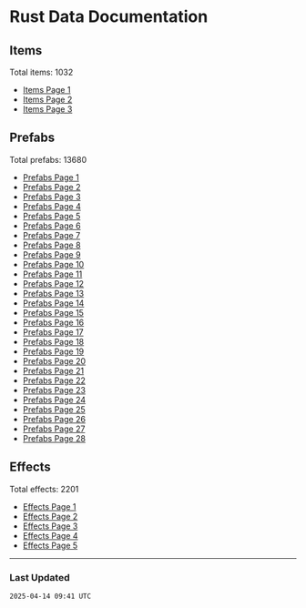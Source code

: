 # Rust Data Documentation
## Items
Total items: 1032  

- [Items Page 1](Items/page_1.md)
- [Items Page 2](Items/page_2.md)
- [Items Page 3](Items/page_3.md)

## Prefabs
Total prefabs: 13680  

- [Prefabs Page 1](Prefabs/page_1.md)
- [Prefabs Page 2](Prefabs/page_2.md)
- [Prefabs Page 3](Prefabs/page_3.md)
- [Prefabs Page 4](Prefabs/page_4.md)
- [Prefabs Page 5](Prefabs/page_5.md)
- [Prefabs Page 6](Prefabs/page_6.md)
- [Prefabs Page 7](Prefabs/page_7.md)
- [Prefabs Page 8](Prefabs/page_8.md)
- [Prefabs Page 9](Prefabs/page_9.md)
- [Prefabs Page 10](Prefabs/page_10.md)
- [Prefabs Page 11](Prefabs/page_11.md)
- [Prefabs Page 12](Prefabs/page_12.md)
- [Prefabs Page 13](Prefabs/page_13.md)
- [Prefabs Page 14](Prefabs/page_14.md)
- [Prefabs Page 15](Prefabs/page_15.md)
- [Prefabs Page 16](Prefabs/page_16.md)
- [Prefabs Page 17](Prefabs/page_17.md)
- [Prefabs Page 18](Prefabs/page_18.md)
- [Prefabs Page 19](Prefabs/page_19.md)
- [Prefabs Page 20](Prefabs/page_20.md)
- [Prefabs Page 21](Prefabs/page_21.md)
- [Prefabs Page 22](Prefabs/page_22.md)
- [Prefabs Page 23](Prefabs/page_23.md)
- [Prefabs Page 24](Prefabs/page_24.md)
- [Prefabs Page 25](Prefabs/page_25.md)
- [Prefabs Page 26](Prefabs/page_26.md)
- [Prefabs Page 27](Prefabs/page_27.md)
- [Prefabs Page 28](Prefabs/page_28.md)

## Effects
Total effects: 2201  

- [Effects Page 1](Effects/page_1.md)
- [Effects Page 2](Effects/page_2.md)
- [Effects Page 3](Effects/page_3.md)
- [Effects Page 4](Effects/page_4.md)
- [Effects Page 5](Effects/page_5.md)

---
### Last Updated
`2025-04-14 09:41 UTC`
